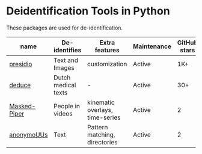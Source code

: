 # Deidentification Tools in Python

These packages are used for de-identification.

| name | De-identifies | Extra features | Maintenance | GitHub stars | References | License |
|--|--|--|--|--|--|--|
| [presidio](https://github.com/microsoft/presidio) | Text and Images | customization | Active | 1K+ | - | MIT
| [deduce](https://github.com/vmenger/deduce) | Dutch medical texts | - | Active | 30+ | [paper](https://www.sciencedirect.com/science/article/abs/pii/S0736585316307365) | GPL-v3
| [Masked-Piper](https://github.com/WimPouw/TowardsMultimodalOpenScience) | People in videos | kinematic overlays, time-series | Active | 2 | - | Missing |
| [anonymoUUs](https://github.com/UtrechtUniversity/anonymouus) | Text | Pattern matching, directories | Active | 2 | - | MIT |

